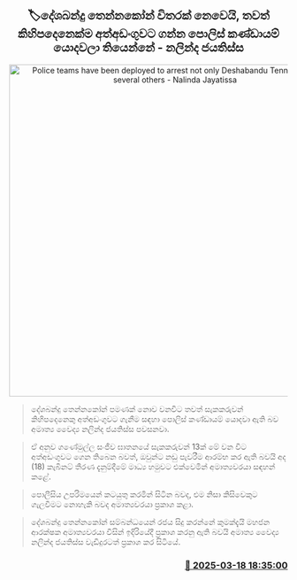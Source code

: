<p align='center'><b><h2 align='center' title='Police teams have been deployed to arrest not only Deshabandu Tennakoon, but several others - Nalinda Jayatissa'>🏷දේශබන්දු තෙන්නකෝන් විතරක් නෙවෙයි, තවත් කිහිපදෙනෙක්ම අත්අඩංගුවට ගන්න පොලිස් කණ්ඩායම් යොදවලා තියෙන්නේ - නලින්ද ජයතිස්ස</h2></b></p>
<p align='center'><img src='https://helakuru.sgp1.cdn.digitaloceanspaces.com/esana/images/lib/nalinda-jayathissa-cabinet-2024.jpg' width='600' alt='Police teams have been deployed to arrest not only Deshabandu Tennakoon, but several others - Nalinda Jayatissa'></p>

> දේශබන්දු තෙන්නකෝන් පමණක් නොව වනවිට තවත් සැකකරුවන් කිහිපදෙනෙකු අත්අඩංගුවට ගැනීම සඳහා පොලිස් කණ්ඩායම් යොදවා ඇති බව අමාත්‍ය වෛද්‍ය නලින්ද ජයතිස්ස පවසනවා.

> ඒ අනුව ගණේමුල්ල සංජීව ඝාතනයේ සැකකරුවන් 13ක් මේ වන විට අත්අඩංගුවට ගෙන තිබෙන බවත්, ඔවුන්ට නඩු පැවරීම ආරම්භ කර ඇති බවයි අද (18) කැබිනට් තීරණ දැනුම්දීමේ මාධ්‍ය හමුවට එක්වෙමින් අමාත්‍යවරයා සඳහන් කළේ.

> පොලීසිය උපරිමයෙන් කටයුතු කරමින් සිටින බවද, එම නිසා කිසිවෙකුට ගැලවීමට නොහැකි බවද අමාත්‍යවරයා ප්‍රකාශ කළා.

> දේශබන්දු තෙන්නකෝන් සම්බන්ධයෙන් රජය සිදු කරන්නේ කුමක්දැයි මහජන ආරක්ෂක අමාත්‍යවරයා විසින් ඉදිරියේදී ප්‍රකාශ කරනු ඇති බවයි අමාත්‍ය වෛද්‍ය නලින්ද ජයතිස්ස වැඩිදුරටත් ප්‍රකාශ කර සිටියේ.



<h3 align='right'><a href='https://www.helakuru.lk/esana/p/108427/'>📅 2025-03-18 18:35:00</a></h3>
